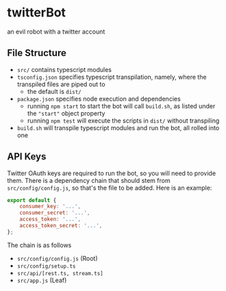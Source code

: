 # twitterBot
an evil robot with a twitter account

## File Structure
- `src/` contains typescript modules
- `tsconfig.json` specifies typescript transpilation,
namely, where the transpiled files are piped out to
    - the default is `dist/`
- `package.json` specifies node execution and dependencies
    - running `npm start` to start the bot will call `build.sh`,
    as listed under the `"start"` object property
    - running `npm test` will execute the scripts in `dist/` without transpiling
- `build.sh` will transpile typescript modules and run the bot, all rolled into one

## API Keys
Twitter OAuth keys are required to run the bot, so you will need to provide them.
There is a dependency chain that should stem from `src/config/config.js`, so that's the file to be added.  Here is an example:
```javascript
export default {
    consumer_key: '...',
    consumer_secret: '...',
    access_token: '...',
    access_token_secret: '...',
};
```

The chain is as follows
- `src/config/config.js` (Root)
- `src/config/setup.ts`
- `src/api/[rest.ts, stream.ts]`
- `src/app.js` (Leaf)